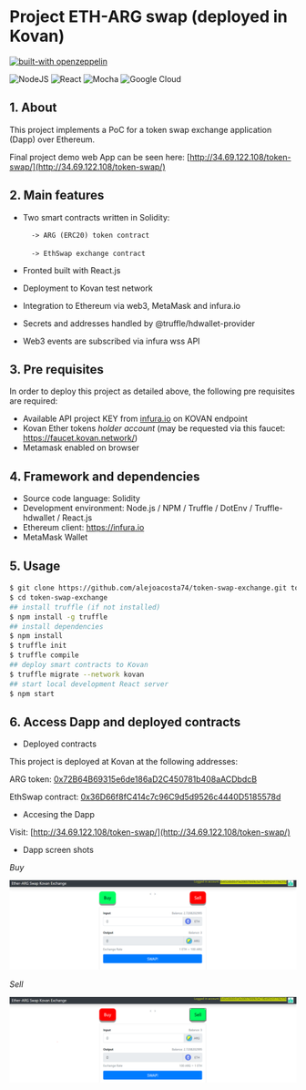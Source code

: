 # Project ETH-ARG swap (deployed in Kovan)

[![built-with openzeppelin](https://img.shields.io/badge/built%20with-OpenZeppelin-3677FF)](https://docs.openzeppelin.com/)

<img alt="NodeJS" src="https://img.shields.io/badge/node.js%20-%2343853D.svg?&style=for-the-badge&logo=node.js&logoColor=white"/>

<img alt="React" src="https://img.shields.io/badge/react%20-%2320232a.svg?&style=for-the-badge&logo=react&logoColor=%2361DAFB"/>

<img alt="Mocha" src="https://img.shields.io/badge/-mocha-%238D6748?&style=for-the-badge&logo=mocha&logoColor=white"/>

<img alt="Google Cloud" src="https://img.shields.io/badge/Google%20Cloud%20-%234285F4.svg?&style=for-the-badge&logo=google-cloud&logoColor=white"/>

## 1. About

This project implements a PoC for a token swap exchange application (Dapp) over Ethereum.

Final project demo web App can be seen here: [http://34.69.122.108/token-swap/](http://34.69.122.108/token-swap/)

## 2. Main features

- Two smart contracts written in Solidity:

        -> ARG (ERC20) token contract

        -> EthSwap exchange contract

- Fronted built with React.js
- Deployment to Kovan test network
- Integration to Ethereum via web3, MetaMask and infura.io
- Secrets and addresses handled by @truffle/hdwallet-provider
- Web3 events are subscribed via infura wss API


## 3. Pre requisites

In order to deploy this project as detailed above, the following pre requisites are required:

- Available API project KEY from [infura.io](https://infura.io) on KOVAN endpoint
- Kovan Ether tokens *holder account* (may be requested via this faucet: <https://faucet.kovan.network/>)
- Metamask enabled on browser

## 4. Framework and dependencies

- Source code language: Solidity
- Development environment: Node.js / NPM / Truffle / DotEnv / Truffle-hdwallet / React.js
- Ethereum client: <https://infura.io>
- MetaMask Wallet

## 5. Usage

```bash
$ git clone https://github.com/alejoacosta74/token-swap-exchange.git token-swap-exchange
$ cd token-swap-exchange
## install truffle (if not installed)
$ npm install -g truffle
## install dependencies
$ npm install
$ truffle init
$ truffle compile
## deploy smart contracts to Kovan
$ truffle migrate --network kovan
## start local development React server
$ npm start
```
## 6. Access Dapp and deployed contracts

- Deployed contracts

This project is deployed at Kovan at the following addresses:

ARG token: [0x72B64B69315e6de186aD2C450781b408aACDbdcB](https://kovan.etherscan.io/address/0x72b64b69315e6de186ad2c450781b408aacdbdcb)

EthSwap contract: [0x36D66f8fC414c7c96C9d5d9526c4440D5185578d](https://kovan.etherscan.io/address/0x36d66f8fc414c7c96c9d5d9526c4440d5185578d)

- Accesing the Dapp

Visit: [http://34.69.122.108/token-swap/](http://34.69.122.108/token-swap/)

- Dapp screen shots

*Buy*

![Buy](./docs/buyCapture.PNG)

*Sell*

![Sell](./docs/sellCapture.PNG)